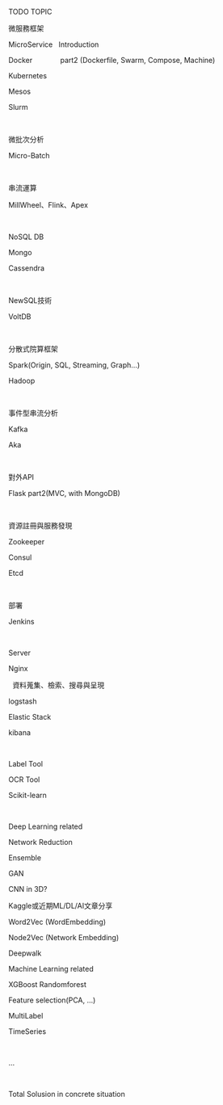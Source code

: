 TODO TOPIC



微服務框架

MicroService   Introduction

Docker              part2 (Dockerfile, Swarm,
Compose, Machine)

Kubernetes      

Mesos              

Slurm

 

微批次分析

Micro-Batch

 

串流運算

MillWheel、Flink、Apex

 

NoSQL DB

Mongo

Cassendra

 

NewSQL技術

VoltDB

 

分散式院算框架

Spark(Origin,
SQL, Streaming, Graph…)

Hadoop

 
 

事件型串流分析

Kafka

Aka

 

對外API

Flask part2(MVC, with MongoDB)

 

資源註冊與服務發現

Zookeeper

Consul

Etcd

 

部署

Jenkins

 

Server

Nginx

 
資料蒐集、檢索、搜尋與呈現

logstash

Elastic Stack

kibana
 

 

Label
Tool

OCR Tool

Scikit-learn 

 

Deep
Learning related

Network
Reduction

Ensemble

GAN

CNN in
3D?

Kaggle或近期ML/DL/AI文章分享



Word2Vec (WordEmbedding)


Node2Vec (Network Embedding)

Deepwalk


Machine
Learning related

XGBoost
Randomforest

Feature
selection(PCA, …)

MultiLabel

TimeSeries

 

…

 

Total
Solusion in concrete situation


